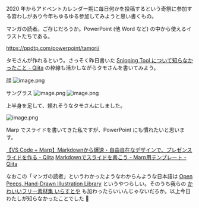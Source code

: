 2020 年からアドベントカレンダー期に毎日何かを投稿するという奇祭に参加する習わしがあり今年もゆるゆる参加してみようと思い書くもの。

マンガの読者。ご存じだろうか。PowerPoint (他 Word など) の中から使えるイラストたちである。

https://ppdtp.com/powerpoint/tamori/

タモさんが作れるという。さっそく昨日書いた [Snipping Tool について知らなかったこと - Qiita](https://qiita.com/e99h2121/items/f40580e524e7e67cebed) の枠線も活かしながらタモさんを書いてみよう。

顔
![image.png](https://qiita-image-store.s3.ap-northeast-1.amazonaws.com/0/93824/f94ff679-67e2-e21a-8a1b-e9f55535c824.png)

サングラス
![image.png](https://qiita-image-store.s3.ap-northeast-1.amazonaws.com/0/93824/12725df2-335d-9b49-1c50-42631e63117e.png)
![image.png](https://qiita-image-store.s3.ap-northeast-1.amazonaws.com/0/93824/9e39c751-ce54-cb3f-480a-2c5693cab881.png)

上半身を足して、頼れそうなタモさんにしました。

![image.png](https://qiita-image-store.s3.ap-northeast-1.amazonaws.com/0/93824/ae0b946d-601b-dd91-a511-a62268f40a97.png)

Marp でスライドを書いてきた私ですが、PowerPoint にも慣れたいと思います。

[【VS Code + Marp】Markdownから爆速・自由自在なデザインで、プレゼンスライドを作る - Qiita](https://qiita.com/tomo_makes/items/aafae4021986553ae1d8)
[Markdownでスライドを書こう - Marp用テンプレート - Qiita](https://qiita.com/e99h2121/items/79db6b7375ccbf3d3977)

なおこの「マンガの読者」というわかったようなわからんような日本語は [Open Peeps, Hand-Drawn Illustration Library](https://www.openpeeps.com/) というやつらしい。そのうち我らの [かわいいフリー素材集 いらすとや](https://www.irasutoya.com/) も加わったらいいんじゃないだろか。以上今日わたしが知らなかったことでした :star2: 
